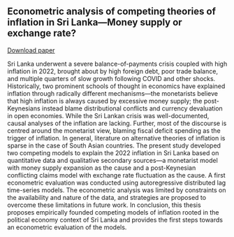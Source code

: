 ## Econometric analysis of competing theories of inflation in Sri Lanka—Money supply or exchange rate?

[Download paper](https://pranandita.github.io/files/Biswas_SriLanka_Inflation.pdf)

Sri Lanka underwent a severe balance-of-payments crisis coupled with high inflation in 2022, brought about by high foreign debt, poor trade balance, and multiple quarters of slow growth following COVID and other shocks. Historically, two prominent schools of thought in economics have explained inflation through radically different mechanisms—the monetarists believe that high inflation is always caused by excessive money supply; the post-Keynesians instead blame distributional conflicts and currency devaluation in open economies. While the Sri Lankan crisis was well-documented, causal analyses of the inflation are lacking. Further, most of the discourse is centred around the monetarist view, blaming fiscal deficit spending as the trigger of inflation. In general, literature on alternative theories of inflation is sparse in the case of South Asian countries. The present study developed two competing models to explain the 2022 inflation in Sri Lanka based on quantitative data and qualitative secondary sources—a monetarist model with money supply expansion as the cause and a post-Keynesian conflicting claims model with exchange rate fluctuation as the cause. A first econometric evaluation was conducted using autoregressive distributed lag time-series models. The econometric analysis was limited by constraints on the availability and nature of the data, and strategies are proposed to overcome these limitations in future work. In conclusion, this thesis proposes empirically founded competing models of inflation rooted in the political economy context of Sri Lanka and provides the first steps towards an econometric evaluation of the models.
